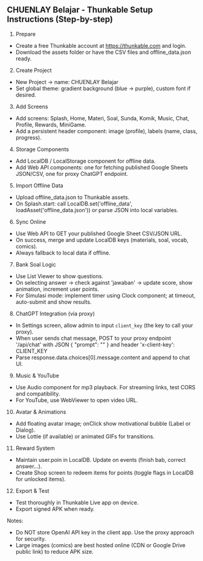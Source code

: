 
CHUENLAY Belajar - Thunkable Setup Instructions (Step-by-step)
--------------------------------------------------------------

1) Prepare
- Create a free Thunkable account at https://thunkable.com and login.
- Download the assets folder or have the CSV files and offline_data.json ready.

2) Create Project
- New Project -> name: CHUENLAY Belajar
- Set global theme: gradient background (blue -> purple), custom font if desired.

3) Add Screens
- Add screens: Splash, Home, Materi, Soal, Sunda, Komik, Music, Chat, Profile, Rewards, MiniGame.
- Add a persistent header component: image (profile), labels (name, class, progress).

4) Storage Components
- Add LocalDB / LocalStorage component for offline data.
- Add Web API components: one for fetching published Google Sheets JSON/CSV, one for proxy ChatGPT endpoint.

5) Import Offline Data
- Upload offline_data.json to Thunkable assets.
- On Splash.start: call LocalDB.set('offline_data', loadAsset('offline_data.json')) or parse JSON into local variables.

6) Sync Online
- Use Web API to GET your published Google Sheet CSV/JSON URL.
- On success, merge and update LocalDB keys (materials, soal, vocab, comics).
- Always fallback to local data if offline.

7) Bank Soal Logic
- Use List Viewer to show questions.
- On selecting answer -> check against 'jawaban' -> update score, show animation, increment user points.
- For Simulasi mode: implement timer using Clock component; at timeout, auto-submit and show results.

8) ChatGPT Integration (via proxy)
- In Settings screen, allow admin to input `client_key` (the key to call your proxy).
- When user sends chat message, POST to your proxy endpoint '/api/chat' with JSON { "prompt": "<user message>" } and header 'x-client-key': CLIENT_KEY
- Parse response.data.choices[0].message.content and append to chat UI.

9) Music & YouTube
- Use Audio component for mp3 playback. For streaming links, test CORS and compatibility.
- For YouTube, use WebViewer to open video URL.

10) Avatar & Animations
- Add floating avatar image; onClick show motivational bubble (Label or Dialog).
- Use Lottie (if available) or animated GIFs for transitions.

11) Reward System
- Maintain user.poin in LocalDB. Update on events (finish bab, correct answer...).
- Create Shop screen to redeem items for points (toggle flags in LocalDB for unlocked items).

12) Export & Test
- Test thoroughly in Thunkable Live app on device.
- Export signed APK when ready.

Notes:
- Do NOT store OpenAI API key in the client app. Use the proxy approach for security.
- Large images (comics) are best hosted online (CDN or Google Drive public link) to reduce APK size.
